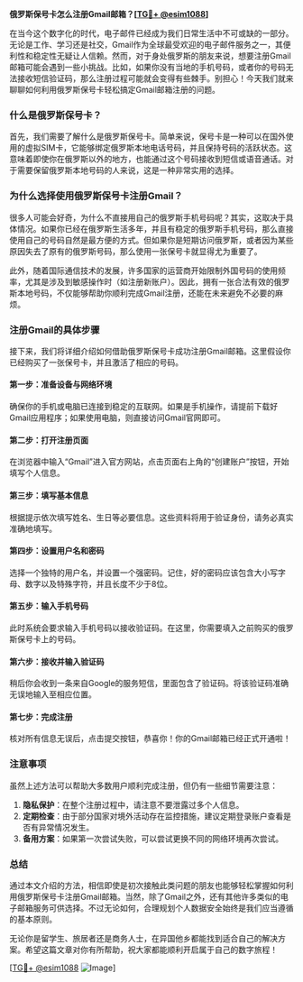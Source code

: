 **俄罗斯保号卡怎么注册Gmail邮箱？[[TG💪+ @esim1088](https://t.me/s/esim1088)]**

在当今这个数字化的时代，电子邮件已经成为我们日常生活中不可或缺的一部分。无论是工作、学习还是社交，Gmail作为全球最受欢迎的电子邮件服务之一，其便利性和稳定性无疑让人信赖。然而，对于身处俄罗斯的朋友来说，想要注册Gmail邮箱可能会遇到一些小挑战。比如，如果你没有当地的手机号码，或者你的号码无法接收短信验证码，那么注册过程可能就会变得有些棘手。别担心！今天我们就来聊聊如何利用俄罗斯保号卡轻松搞定Gmail邮箱注册的问题。

### 什么是俄罗斯保号卡？

首先，我们需要了解什么是俄罗斯保号卡。简单来说，保号卡是一种可以在国外使用的虚拟SIM卡，它能够绑定俄罗斯本地电话号码，并且保持号码的活跃状态。这意味着即使你在俄罗斯以外的地方，也能通过这个号码接收到短信或语音通话。对于需要保留俄罗斯本地号码的人来说，这是一种非常实用的选择。

### 为什么选择使用俄罗斯保号卡注册Gmail？

很多人可能会好奇，为什么不直接用自己的俄罗斯手机号码呢？其实，这取决于具体情况。如果你已经在俄罗斯生活多年，并且有稳定的俄罗斯手机号码，那么直接使用自己的号码自然是最方便的方式。但如果你是短期访问俄罗斯，或者因为某些原因失去了原有的俄罗斯号码，那么使用一张保号卡就显得尤为重要了。

此外，随着国际通信技术的发展，许多国家的运营商开始限制外国号码的使用频率，尤其是涉及到敏感操作时（如注册新账户）。因此，拥有一张合法有效的俄罗斯本地号码，不仅能够帮助你顺利完成Gmail注册，还能在未来避免不必要的麻烦。

### 注册Gmail的具体步骤

接下来，我们将详细介绍如何借助俄罗斯保号卡成功注册Gmail邮箱。这里假设你已经购买了一张保号卡，并且激活了相应的号码。

#### 第一步：准备设备与网络环境
确保你的手机或电脑已连接到稳定的互联网。如果是手机操作，请提前下载好Gmail应用程序；如果使用电脑，则直接访问Gmail官网即可。

#### 第二步：打开注册页面
在浏览器中输入“Gmail”进入官方网站，点击页面右上角的“创建账户”按钮，开始填写个人信息。

#### 第三步：填写基本信息
根据提示依次填写姓名、生日等必要信息。这些资料将用于验证身份，请务必真实准确地填写。

#### 第四步：设置用户名和密码
选择一个独特的用户名，并设置一个强密码。记住，好的密码应该包含大小写字母、数字以及特殊字符，并且长度不少于8位。

#### 第五步：输入手机号码
此时系统会要求输入手机号码以接收验证码。在这里，你需要填入之前购买的俄罗斯保号卡上的号码。

#### 第六步：接收并输入验证码
稍后你会收到一条来自Google的服务短信，里面包含了验证码。将该验证码准确无误地输入至相应位置。

#### 第七步：完成注册
核对所有信息无误后，点击提交按钮，恭喜你！你的Gmail邮箱已经正式开通啦！

### 注意事项
虽然上述方法可以帮助大多数用户顺利完成注册，但仍有一些细节需要注意：

1. **隐私保护**：在整个注册过程中，请注意不要泄露过多个人信息。
2. **定期检查**：由于部分国家对境外活动存在监控措施，建议定期登录账户查看是否有异常情况发生。
3. **备用方案**：如果第一次尝试失败，可以尝试更换不同的网络环境再次尝试。

### 总结

通过本文介绍的方法，相信即使是初次接触此类问题的朋友也能够轻松掌握如何利用俄罗斯保号卡注册Gmail邮箱。当然，除了Gmail之外，还有其他许多类似的电子邮箱服务可供选择。不过无论如何，合理规划个人数据安全始终是我们应当遵循的基本原则。

无论你是留学生、旅居者还是商务人士，在异国他乡都能找到适合自己的解决方案。希望这篇文章对你有所帮助，祝大家都能顺利开启属于自己的数字旅程！

[[TG💪+ @esim1088](https://t.me/s/esim1088) ![Image](https://i.postimg.cc/4NQfJmqS/Snipaste-2025-05-13-00-14-12.png)]
